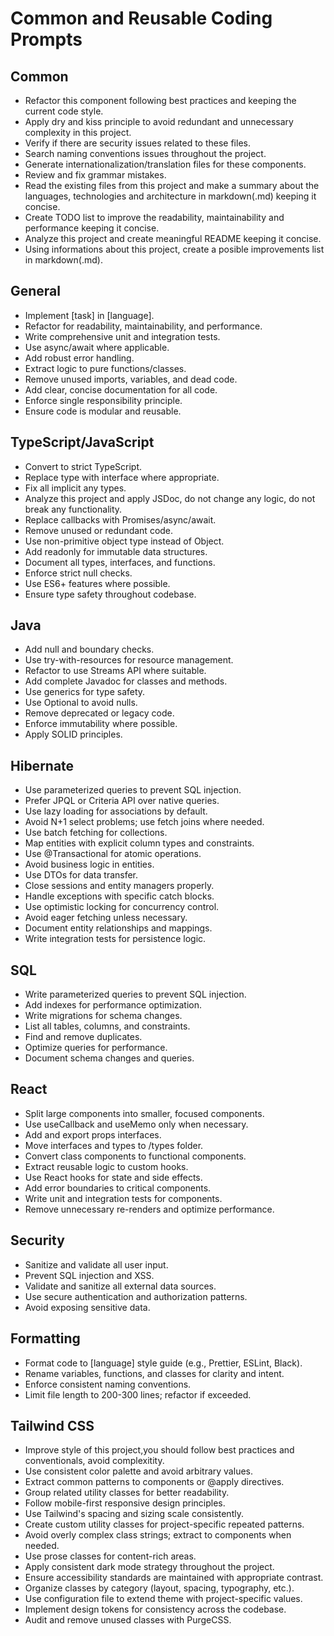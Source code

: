 # Common and Reusable Coding Prompts

## Common

- Refactor this component following best practices and keeping the current code style.
- Apply dry and kiss principle to avoid redundant and unnecessary complexity in this project.
- Verify if there are security issues related to these files.
- Search naming conventions issues throughout the project.
- Generate internationalization/translation files for these components.
- Review and fix grammar mistakes.
- Read the existing files from this project and make a summary about the languages,
technologies and architecture in markdown(.md) keeping it concise.
- Create TODO list to improve the readability, maintainability and performance keeping it concise.
- Analyze this project and create meaningful README keeping it concise.
- Using informations about this project, create a posible improvements list in markdown(.md).

## General

- Implement [task] in [language].
- Refactor for readability, maintainability, and performance.
- Write comprehensive unit and integration tests.
- Use async/await where applicable.
- Add robust error handling.
- Extract logic to pure functions/classes.
- Remove unused imports, variables, and dead code.
- Add clear, concise documentation for all code.
- Enforce single responsibility principle.
- Ensure code is modular and reusable.

## TypeScript/JavaScript

- Convert to strict TypeScript.
- Replace type with interface where appropriate.
- Fix all implicit any types.
- Analyze this project and apply JSDoc, do not change any logic, do not break any functionality.
- Replace callbacks with Promises/async/await.
- Remove unused or redundant code.
- Use non-primitive object type instead of Object.
- Add readonly for immutable data structures.
- Document all types, interfaces, and functions.
- Enforce strict null checks.
- Use ES6+ features where possible.
- Ensure type safety throughout codebase.

## Java

- Add null and boundary checks.
- Use try-with-resources for resource management.
- Refactor to use Streams API where suitable.
- Add complete Javadoc for classes and methods.
- Use generics for type safety.
- Use Optional to avoid nulls.
- Remove deprecated or legacy code.
- Enforce immutability where possible.
- Apply SOLID principles.

## Hibernate

- Use parameterized queries to prevent SQL injection.
- Prefer JPQL or Criteria API over native queries.
- Use lazy loading for associations by default.
- Avoid N+1 select problems; use fetch joins where needed.
- Use batch fetching for collections.
- Map entities with explicit column types and constraints.
- Use @Transactional for atomic operations.
- Avoid business logic in entities.
- Use DTOs for data transfer.
- Close sessions and entity managers properly.
- Handle exceptions with specific catch blocks.
- Use optimistic locking for concurrency control.
- Avoid eager fetching unless necessary.
- Document entity relationships and mappings.
- Write integration tests for persistence logic.

## SQL

- Write parameterized queries to prevent SQL injection.
- Add indexes for performance optimization.
- Write migrations for schema changes.
- List all tables, columns, and constraints.
- Find and remove duplicates.
- Optimize queries for performance.
- Document schema changes and queries.

## React

- Split large components into smaller, focused components.
- Use useCallback and useMemo only when necessary.
- Add and export props interfaces.
- Move interfaces and types to /types folder.
- Convert class components to functional components.
- Extract reusable logic to custom hooks.
- Use React hooks for state and side effects.
- Add error boundaries to critical components.
- Write unit and integration tests for components.
- Remove unnecessary re-renders and optimize performance.

## Security

- Sanitize and validate all user input.
- Prevent SQL injection and XSS.
- Validate and sanitize all external data sources.
- Use secure authentication and authorization patterns.
- Avoid exposing sensitive data.

## Formatting

- Format code to [language] style guide (e.g., Prettier, ESLint, Black).
- Rename variables, functions, and classes for clarity and intent.
- Enforce consistent naming conventions.
- Limit file length to 200-300 lines; refactor if exceeded.

## Tailwind CSS

- Improve style of this project,you should follow best practices and conventionals, avoid complexitity.
- Use consistent color palette and avoid arbitrary values.
- Extract common patterns to components or @apply directives.
- Group related utility classes for better readability.
- Follow mobile-first responsive design principles.
- Use Tailwind's spacing and sizing scale consistently.
- Create custom utility classes for project-specific repeated patterns.
- Avoid overly complex class strings; extract to components when needed.
- Use prose classes for content-rich areas.
- Apply consistent dark mode strategy throughout the project.
- Ensure accessibility standards are maintained with appropriate contrast.
- Organize classes by category (layout, spacing, typography, etc.).
- Use configuration file to extend theme with project-specific values.
- Implement design tokens for consistency across the codebase.
- Audit and remove unused classes with PurgeCSS.
